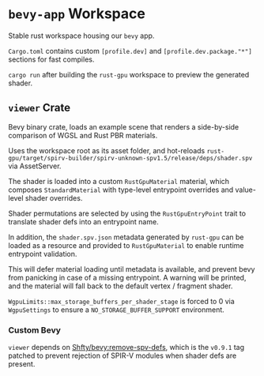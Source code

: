 # `bevy-app` Workspace

Stable rust workspace housing our `bevy` app.

`Cargo.toml` contains custom `[profile.dev]` and `[profile.dev.package."*"]` sections for fast compiles.

`cargo run` after building the `rust-gpu` workspace to preview the generated shader.

## `viewer` Crate

Bevy binary crate, loads an example scene that renders a side-by-side comparison of WGSL and Rust PBR materials.

Uses the workspace root as its asset folder, and hot-reloads `rust-gpu/target/spirv-builder/spirv-unknown-spv1.5/release/deps/shader.spv` via AssetServer.

The shader is loaded into a custom `RustGpuMaterial` material, which composes `StandardMaterial` with type-level entrypoint overrides and value-level shader overrides.

Shader permutations are selected by using the `RustGpuEntryPoint` trait to translate shader defs into an entrypoint name.

In addition, the `shader.spv.json` metadata generated by `rust-gpu` can be loaded as a resource and provided to `RustGpuMaterial` to enable runtime entrypoint validation.

This will defer material loading until metadata is available, and prevent bevy from panicking in case of a missing entrypoint. A warning will be printed, and the material will fall back to the default vertex / fragment shader.

`WgpuLimits::max_storage_buffers_per_shader_stage` is forced to 0 via `WgpuSettings` to ensure a `NO_STORAGE_BUFFER_SUPPORT` environment.

### Custom Bevy

`viewer` depends on [Shfty/bevy:remove-spv-defs](https://github.com/Shfty/bevy), which is the `v0.9.1` tag patched to prevent rejection of SPIR-V modules when shader defs are present.

